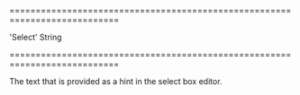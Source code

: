 ===========================================================================
<!--default-->'Select'<!--/default-->
<!--type-->String<!--/type-->
===========================================================================

<!--shortDescription-->
The text that is provided as a hint in the select box editor.
<!--/shortDescription-->

<!--fullDescription-->

<!--/fullDescription-->